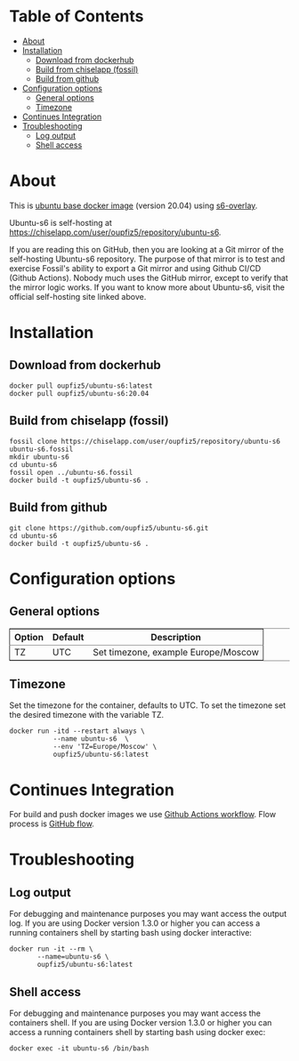# Table of Contents

-   [About](#orge7bfc3c)
-   [Installation](#orgce183a8)
    -   [Download from dockerhub](#orga93b7da)
    -   [Build from chiselapp (fossil)](#org2432731)
    -   [Build from github](#orgf5aea1b)
-   [Configuration options](#orgb6abf2a)
    -   [General options](#orgdda93f7)
    -   [Timezone](#org2fb5902)
-   [Continues Integration](#org2f4bdc9)
-   [Troubleshooting](#org5f1ecde)
    -   [Log output](#orgd56624a)
    -   [Shell access](#org72c9b66)



<a id="orge7bfc3c"></a>

# About

This is [ubuntu base docker image](https://hub.docker.com/_/ubuntu) (version 20.04) using [s6-overlay](https://github.com/just-containers/s6-overlay).

Ubuntu-s6 is self-hosting at <https://chiselapp.com/user/oupfiz5/repository/ubuntu-s6>.

If you are reading this on GitHub, then you are looking at a Git mirror of the self-hosting Ubuntu-s6 repository.  The purpose of that mirror is to test and exercise Fossil's ability to export a Git mirror and using Github CI/CD  (Github Actions). Nobody much uses the GitHub mirror, except to verify that the mirror logic works. If you want to know more about Ubuntu-s6, visit the official self-hosting site linked above.


<a id="orgce183a8"></a>

# Installation


<a id="orga93b7da"></a>

## Download from dockerhub

    docker pull oupfiz5/ubuntu-s6:latest
    docker pull oupfiz5/ubuntu-s6:20.04


<a id="org2432731"></a>

## Build from chiselapp (fossil)

    fossil clone https://chiselapp.com/user/oupfiz5/repository/ubuntu-s6 ubuntu-s6.fossil
    mkdir ubuntu-s6
    cd ubuntu-s6
    fossil open ../ubuntu-s6.fossil
    docker build -t oupfiz5/ubuntu-s6 .


<a id="orgf5aea1b"></a>

## Build from github

    git clone https://github.com/oupfiz5/ubuntu-s6.git
    cd ubuntu-s6
    docker build -t oupfiz5/ubuntu-s6 .


<a id="orgb6abf2a"></a>

# Configuration options


<a id="orgdda93f7"></a>

## General options

<table border="2" cellspacing="0" cellpadding="6" rules="groups" frame="hsides">


<colgroup>
<col  class="org-left" />

<col  class="org-left" />

<col  class="org-left" />
</colgroup>
<thead>
<tr>
<th scope="col" class="org-left">Option</th>
<th scope="col" class="org-left">Default</th>
<th scope="col" class="org-left">Description</th>
</tr>
</thead>

<tbody>
<tr>
<td class="org-left">TZ</td>
<td class="org-left">UTC</td>
<td class="org-left">Set timezone, example Europe/Moscow</td>
</tr>
</tbody>
</table>


<a id="org2fb5902"></a>

## Timezone

Set the timezone for the container, defaults to UTC. To set the
timezone set the desired timezone with the variable TZ.

    docker run -itd --restart always \
               --name ubuntu-s6  \
               --env 'TZ=Europe/Moscow' \
               oupfiz5/ubuntu-s6:latest


<a id="org2f4bdc9"></a>

# Continues Integration

For  build and push docker images we use  [Github Actions workflow](https://github.com/oupfiz5/ubuntu-s6/blob/master/.github/workflows/on-push.yaml). Flow process is [GitHub flow](https://guides.github.com/introduction/flow/).


<a id="org5f1ecde"></a>

# Troubleshooting


<a id="orgd56624a"></a>

## Log output

For debugging and maintenance purposes you may want access the output log. If you are using Docker version 1.3.0 or higher you can access a running containers shell by starting bash using docker interactive:

    docker run -it --rm \
           --name=ubuntu-s6 \
           oupfiz5/ubuntu-s6:latest


<a id="org72c9b66"></a>

## Shell access

For debugging and maintenance purposes you may want access the containers shell. If you are using Docker version 1.3.0 or higher you can access a running containers shell by starting bash using docker exec:

    docker exec -it ubuntu-s6 /bin/bash
